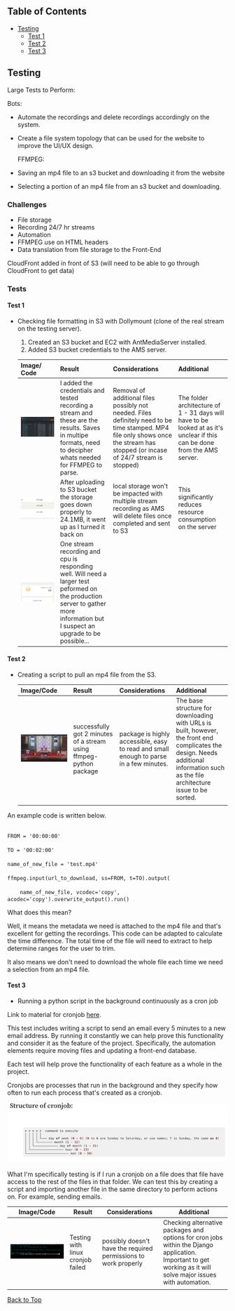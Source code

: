 ## Table of Contents

* [Testing](#testing)
  * [Test 1](#test-1)
  * [Test 2](#test-1)
  * [Test 3](#test-1)

## Testing

Large Tests to Perform:

  Bots:

* Automate the recordings and delete recordings accordingly on the system.
* Create a file system topology that can be used for the website to improve the UI/UX design.

  FFMPEG:
* Saving an mp4 file to an s3 bucket and downloading it from the website
* Selecting a portion of an mp4 file from an s3 bucket and downloading.

### Challenges

* File storage
* Recording 24/7 hr streams
* Automation
* FFMPEG use on HTML headers
* Data translation from file storage to the Front-End

CloudFront added in front of S3 (will need to be able to go through CloudFront to get data)

### Tests

#### Test 1

- Checking file formatting in S3 with Dollymount (clone of the real stream on the testing server).

  1. Created an S3 bucket and EC2 with AntMediaServer installed.
  2. Added S3 bucket credentials to the AMS server.

  | Image/ Code | Result                                                                                                                                                                           | Considerations                                                                                                                                                                   | Additional                                                                                                                |
  | ----------- | -------------------------------------------------------------------------------------------------------------------------------------------------------------------------------- | -------------------------------------------------------------------------------------------------------------------------------------------------------------------------------- | ------------------------------------------------------------------------------------------------------------------------- |
  |      ![Test 1](documentation/tests/test-1-formatter.png)       | I added the credentials and tested recording a stream and these are the results. Saves in multipe formats, need to decipher whats needed for FFMPEG to parse.                    | Removal of additional files possibly not needed. Files definitely need to be time stamped. MP4 file only shows once the stream has stopped (or incase of 24/7 stream is stopped) | The folder architecture of 1 - 31 days will have to be looked at as it's unclear if this can be done from the AMS server. |
  |      ![Test 1](documentation/tests/test-1-storage.png)       | After uploading to S3 bucket the storage goes down properly to 24.1MB, it went up as I turned it back on                                                                         | local storage won't be impacted with multiple stream recording as AMS will delete files once completed and sent to S3                                                            | This significantly reduces resource consumption on the server                                                             |
  |       ![Test 1](documentation/tests/test-1-cpu.png)      | One stream recording and cpu is responding well. Will need a larger test peformed on the production server to gather more information but I suspect an upgrade to be possible... |                                                                                                                                                                                  |                                                                                                                           |

#### Test 2

- Creating a script to pull an mp4 file from the S3.

  | Image/Code                                                                                                                                                                                               | Result                                                             | Considerations                                                                         | Additional                                                                                                                                                                           |
  | -------------------------------------------------------------------------------------------------------------------------------------------------------------------------------------------------------- | ------------------------------------------------------------------ | -------------------------------------------------------------------------------------- | ------------------------------------------------------------------------------------------------------------------------------------------------------------------------------------ |
  | ![test recording](documentation/tests/test-2-recording.png) | successfully got 2 minutes of a stream using ffmpeg-python package | package is highly accessible, easy to read and small enough to parse in a few minutes. | The base structure for downloading with URLs is built, however, the front end complicates the design. Needs additional information such as the file architecture issue to be sorted. |
  |                                                                                                                                                                                                          |                                                                    |                                                                                        |                                                                                                                                                                                      |

An example code is written below.

```

FROM = '00:00:00'

TO = '00:02:00'

name_of_new_file = 'test.mp4'

ffmpeg.input(url_to_download, ss=FROM, t=TO).output(

    name_of_new_file, vcodec='copy', acodec='copy').overwrite_output().run()

```

What does this mean?

Well, it means the metadata we need is attached to the mp4 file and that's excellent for getting the recordings. This code can be adapted to calculate the time difference. The total time of the file will need to extract to help determine ranges for the user to trim.

It also means we don't need to download the whole file each time we need a selection from an mp4 file.

#### Test 3

- Running a python script in the background continuously as a cron job

Link to material for cronjob [here](https://medium.com/analytics-vidhya/easiest-way-to-run-a-python-script-in-the-background-4aada206cf29#:~:text=The%20easiest%20way%20of%20running,can%20use%20Windows%20Task%20Scheduler.&text=You%20can%20then%20give%20the,by%20giving%20the%20time%20particulars.).

This test includes writing a script to send an email every 5 minutes to a new email address. By running it constantly we can help prove this functionality and consider it as the feature of the project. Specifically, the automation elements require moving files and updating a front-end database.

Each test will help prove the functionality of each feature as a whole in the project.

Cronjobs are processes that run in the background and they specify how often to run each process that's created as a cronjob.

![Test 3 - Cron Job](documentation/tests/test-3-cronjob.png)

What I'm specifically testing is if I run a cronjob on a file does that file have access to the rest of the files in that folder. We can test this by creating a script and importing another file in the same directory to perform actions on. For example, sending emails.

| Image/Code                                                                                                                                                                                                   | Result                            | Considerations                                                  | Additional                                                                                                                                                     |
| ------------------------------------------------------------------------------------------------------------------------------------------------------------------------------------------------------------ | --------------------------------- | --------------------------------------------------------------- | -------------------------------------------------------------------------------------------------------------------------------------------------------------- |
| ![Test 3 - Cron Job](documentation/tests/test-3-linux-cron.png) | Testing with linux cronjob failed | possibly doesn't have the required permissions to work properly | Checking alternative packages and options for cron jobs within the Django application. Important to get working as it will solve major issues with automation. |
|                                                                                                                                                                                                              |                                   |                                                                 |                                                                                                                                                                |

[Back to Top](#table-of-contents)
